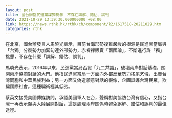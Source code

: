 ```yaml
---
layout: post
title: 國台辦指民進黨謀獨挑釁　不存在誤解、錯估、誤判
date: 2021-10-29 13:39:30.000000000 +08:00
link: https://news.rthk.hk/rthk/ch/component/k2/1617518-20211029.htm
categories: rthk
---
```


在北京，國台辦發言人馬曉光表示，目前台海形勢複雜嚴峻的根源是民進黨當局與「台獨」分裂勢力加緊勾連外部勢力，赤裸裸販賣「兩國論」，不斷進行謀「獨」挑釁，不存在什麼「誤解、錯估、誤判」。

馬曉光表示，2016年以來，民進黨當局否認「九二共識」，破壞兩岸對話基礎，關閉兩岸協商對話的大門。他指民進黨當局一方面向外部反華勢力搖尾乞憐，出賣台灣同胞和中華民族利益；另一方面又偽造願意對話的假像，企圖誤導台灣民眾，欺騙國際社會。這種騙術極其低劣。

蔡英文接受美國傳媒訪問，承認美國軍人在台，聲稱對美協防台灣有信心，又指台灣一再表示願與大陸展開對話，這是處理兩岸關係時避免誤解、錯估和誤判的最佳途徑。
